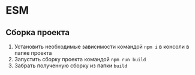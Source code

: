 # ESM

## Сборка проекта
1. Установить необходимые зависимости командой `npm i` в консоли в папке проекта
2. Запустить сборку проекта командой `npm run build`
3. Забрать полученную сборку из папки `build`

